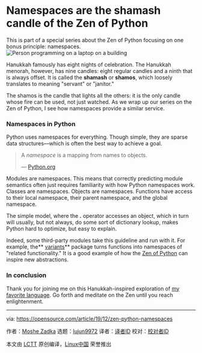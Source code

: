 [#]: collector: (lujun9972)
[#]: translator: (wxy)
[#]: reviewer: ( )
[#]: publisher: ( )
[#]: url: ( )
[#]: subject: (Namespaces are the shamash candle of the Zen of Python)
[#]: via: (https://opensource.com/article/19/12/zen-python-namespaces)
[#]: author: (Moshe Zadka https://opensource.com/users/moshez)

Namespaces are the shamash candle of the Zen of Python
======
This is part of a special series about the Zen of Python focusing on one bonus principle: namespaces.
![Person programming on a laptop on a building][1]

Hanukkah famously has eight nights of celebration. The Hanukkah menorah, however, has nine candles: eight regular candles and a ninth that is always offset. It is called the **shamash** or **shamos**, which loosely translates to meaning "servant" or "janitor."

The shamos is the candle that lights all the others: it is the only candle whose fire can be used, not just watched. As we wrap up our series on the Zen of Python, I see how namespaces provide a similar service.

### Namespaces in Python

Python uses namespaces for everything. Though simple, they are sparse data structures—which is often the best way to achieve a goal.

> A _namespace_ is a mapping from names to objects.
>
> — [Python.org][2]

Modules are namespaces. This means that correctly predicting module semantics often just requires familiarity with how Python namespaces work. Classes are namespaces. Objects are namespaces. Functions have access to their local namespace, their parent namespace, and the global namespace.

The simple model, where the **.** operator accesses an object, which in turn will usually, but not always, do some sort of dictionary lookup, makes Python hard to optimize, but easy to explain.

Indeed, some third-party modules take this guideline and run with it. For example, the** [variants][3]** package turns functions into namespaces of "related functionality." It is a good example of how the [Zen of Python][4] can inspire new abstractions.

### In conclusion

Thank you for joining me on this Hanukkah-inspired exploration of [my favorite language][5]. Go forth and meditate on the Zen until you reach enlightenment.

--------------------------------------------------------------------------------

via: https://opensource.com/article/19/12/zen-python-namespaces

作者：[Moshe Zadka][a]
选题：[lujun9972][b]
译者：[译者ID](https://github.com/译者ID)
校对：[校对者ID](https://github.com/校对者ID)

本文由 [LCTT](https://github.com/LCTT/TranslateProject) 原创编译，[Linux中国](https://linux.cn/) 荣誉推出

[a]: https://opensource.com/users/moshez
[b]: https://github.com/lujun9972
[1]: https://opensource.com/sites/default/files/styles/image-full-size/public/lead-images/computer_code_programming_laptop.jpg?itok=ormv35tV (Person programming on a laptop on a building)
[2]: https://docs.python.org/3/tutorial/classes.html
[3]: https://pypi.org/project/variants/
[4]: https://www.python.org/dev/peps/pep-0020/
[5]: https://opensource.com/article/19/10/why-love-python
